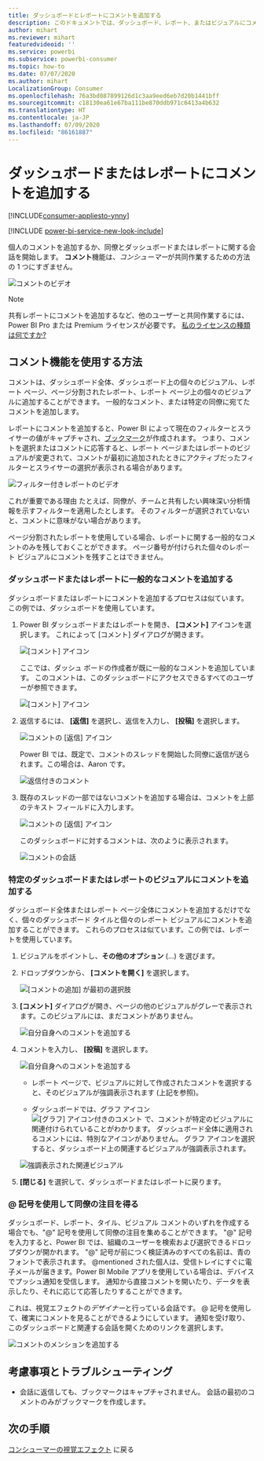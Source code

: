 ```yaml
---
title: ダッシュボードとレポートにコメントを追加する
description: このドキュメントでは、ダッシュボード、レポート、またはビジュアルにコメントを追加する方法と、コメントを使用して共同作業者と会話する方法を示します。
author: mihart
ms.reviewer: mihart
featuredvideoid: ''
ms.service: powerbi
ms.subservice: powerbi-consumer
ms.topic: how-to
ms.date: 07/07/2020
ms.author: mihart
LocalizationGroup: Consumer
ms.openlocfilehash: 76a3bd087899126d1c3aa9eed6eb7d20b1441bff
ms.sourcegitcommit: c18130ea61e67ba111be870ddb971c6413a4b632
ms.translationtype: HT
ms.contentlocale: ja-JP
ms.lasthandoff: 07/09/2020
ms.locfileid: "86161887"
---
```

# <a name="add-comments-to-a-dashboard-or-report"></a>ダッシュボードまたはレポートにコメントを追加する

[!INCLUDE[consumer-appliesto-ynny](../includes/consumer-appliesto-ynny.md)]

[!INCLUDE [power-bi-service-new-look-include](../includes/power-bi-service-new-look-include.md)]

個人のコメントを追加するか、同僚とダッシュボードまたはレポートに関する会話を開始します。 **コメント**機能は、*コンシューマー*が共同作業するための方法の 1 つにすぎません。 

![コメントのビデオ](media/end-user-comment/comment.gif)

> [!NOTE]
> 共有レポートにコメントを追加するなど、他のユーザーと共同作業するには、Power BI Pro または Premium ライセンスが必要です。 [私のライセンスの種類は何ですか?](end-user-license.md)

## <a name="how-to-use-the-comments-feature"></a>コメント機能を使用する方法
コメントは、ダッシュボード全体、ダッシュボード上の個々のビジュアル、レポート ページ、ページ分割されたレポート、レポート ページ上の個々のビジュアルに追加することができます。 一般的なコメント、または特定の同僚に宛てたコメントを追加します。  

レポートにコメントを追加すると、Power BI によって現在のフィルターとスライサーの値がキャプチャされ、[ブックマーク](end-user-bookmarks.md)が作成されます。 つまり、コメントを選択またはコメントに応答すると、レポート ページまたはレポートのビジュアルが変更されて、コメントが最初に追加されたときにアクティブだったフィルターとスライサーの選択が表示される場合があります。  

![フィルター付きレポートのビデオ](media/end-user-comment/power-bi-comment.gif)

これが重要である理由 たとえば、同僚が、チームと共有したい興味深い分析情報を示すフィルターを適用したとします。 そのフィルターが選択されていないと、コメントに意味がない場合があります。

ページ分割されたレポートを使用している場合、レポートに関する一般的なコメントのみを残しておくことができます。  ページ番号が付けられた個々のレポート ビジュアルにコメントを残すことはできません。

### <a name="add-a-general-comment-to-a-dashboard-or-report"></a>ダッシュボードまたはレポートに一般的なコメントを追加する
ダッシュボードまたはレポートにコメントを追加するプロセスは似ています。  この例では、ダッシュボードを使用しています。 

1. Power BI ダッシュボードまたはレポートを開き、 **[コメント]** アイコンを選択します。 これによって [コメント] ダイアログが開きます。

    ![[コメント] アイコン](media/end-user-comment/power-bi-comments-icon.png)

    ここでは、ダッシュ ボードの作成者が既に一般的なコメントを追加しています。  このコメントは、このダッシュボードにアクセスできるすべてのユーザーが参照できます。

    ![[コメント] アイコン](media/end-user-comment/power-bi-first-comment.png)

2. 返信するには、 **[返信]** を選択し、返信を入力し、 **[投稿]** を選択します。  

    ![コメントの [返信] アイコン](media/end-user-comment/power-bi-comments-reply.png)

    Power BI では、既定で、コメントのスレッドを開始した同僚に返信が送られます。この場合は、Aaron です。 

    ![返信付きのコメント](media/end-user-comment/power-bi-respond.png)

 3. 既存のスレッドの一部ではないコメントを追加する場合は、コメントを上部のテキスト フィールドに入力します。

    ![コメントの [返信] アイコン](media/end-user-comment/power-bi-new-commenting.png)

    このダッシュボードに対するコメントは、次のように表示されます。

    ![コメントの会話](media/end-user-comment/power-bi-conversation.png)

### <a name="add-a-comment-to-a-specific-dashboard-or-report-visual"></a>特定のダッシュボードまたはレポートのビジュアルにコメントを追加する
ダッシュボード全体またはレポート ページ全体にコメントを追加するだけでなく、個々のダッシュボード タイルと個々のレポート ビジュアルにコメントを追加することができます。 これらのプロセスは似ています。この例では、レポートを使用しています。

1. ビジュアルをポイントし、**その他のオプション** (...) を選びます。    
2. ドロップダウンから、 **[コメントを開く]** を選択します。

    ![[コメントの追加] が最初の選択肢](media/end-user-comment/power-bi-comment-reports.png)  

3.  **[コメント]** ダイアログが開き、ページの他のビジュアルがグレーで表示されます。このビジュアルには、まだコメントがありません。 

    ![自分自身へのコメントを追加する](media/end-user-comment/power-bi-comments-column.png)  

4. コメントを入力し、 **[投稿]** を選択します。

    ![自分自身へのコメントを追加する](media/end-user-comment/power-bi-comment-logistics.png)  

    - レポート ページで、ビジュアルに対して作成されたコメントを選択すると、そのビジュアルが強調表示されます (上記を参照)。

    - ダッシュボードでは、グラフ アイコン ![[グラフ] アイコン付きのコメント](media/end-user-comment/power-bi-comment-chart-icon.png) で、コメントが特定のビジュアルに関連付けられていることがわかります。 ダッシュボード全体に適用されるコメントには、特別なアイコンがありません。 グラフ アイコンを選択すると、ダッシュボード上の関連するビジュアルが強調表示されます。
    

    ![強調表示された関連ビジュアル](media/end-user-comment/power-bi-highlight.png)

5. **[閉じる]** を選択して、ダッシュボードまたはレポートに戻ります。

### <a name="get-your-colleagues-attention-by-using-the--sign"></a>@ 記号を使用して同僚の注目を得る
ダッシュボード、レポート、タイル、ビジュアル コメントのいずれを作成する場合でも、"\@" 記号を使用して同僚の注目を集めることができます。  "\@" 記号を入力すると、Power BI では、組織のユーザーを検索および選択できるドロップダウンが開かれます。 "\@" 記号が前につく検証済みのすべての名前は、青のフォントで表示されます。 @mentioned された個人は、受信トレイにすぐに電子メールが届きます。Power BI Mobile アプリを使用している場合は、デバイスでプッシュ通知を受信します。 通知から直接コメントを開いたり、データを表示したり、それに応じて応答したりすることができます。

これは、視覚エフェクトの*デザイナー*と行っている会話です。 @ 記号を使用して、確実にコメントを見ることができるようにしています。 通知を受け取り、このダッシュボードと関連する会話を開くためのリンクを選択します。  

![コメントのメンションを追加する](media/end-user-comment/power-bi-comment-convo.png)  

## <a name="considerations-and-troubleshooting"></a>考慮事項とトラブルシューティング

- 会話に返信しても、ブックマークはキャプチャされません。 会話の最初のコメントのみがブックマークを作成します。

## <a name="next-steps"></a>次の手順
[コンシューマーの視覚エフェクト](end-user-visualizations.md)  に戻る  
<!--[Select a visualization to open a report](end-user-open-report.md)-->

